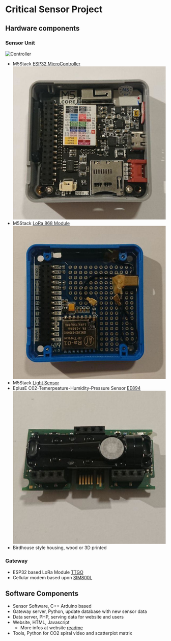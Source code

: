 # Critical Sensor Project

## Hardware components
### Sensor Unit
  ![Controller](https://raw.githubusercontent.com/digital-codes/critical-sensor/master/assets/controller-site.jpg)
 * M5Stack [ESP32 MicroController](https://docs.m5stack.com/#/en/core/gray)
  ![C-bottom](https://raw.githubusercontent.com/digital-codes/critical-sensor/master/assets/controller-bottom.jpg)
 * M5Stack [LoRa 868 Module](https://docs.m5stack.com/#/en/module/lora868)
  ![Lora](https://raw.githubusercontent.com/digital-codes/critical-sensor/master/assets/lora-bottom.jpg)
 * M5Stack [Light Sensor](https://docs.m5stack.com/#/en/unit/light)
 * EplusE C02-Temerpeature-Humidity-Pressure Sensor [EE894](http://downloads.epluse.com/fileadmin/data/product/ee894/datasheet_EE894.pdf)
  ![EE894](https://raw.githubusercontent.com/digital-codes/critical-sensor/master/assets/ee894.jpg)
 * Birdhouse style housing, wood or 3D printed
 
 ### Gateway
  * ESP32 based LoRa Module [TTGO](http://www.lilygo.cn/prod_view.aspx?TypeId=50003&Id=1134&FId=t3:50003:3)
  * Cellular modem based upon [SIM800L](https://www.simcom.com/product/SIM800.html)
  
## Software Components
 * Sensor Software, C++ Arduino based
 * Gateway server, Python, update database with new sensor data
 * Data server, PHP, serving data for website and users
 * Website, HTML, Javascript
   * More infos at website [readme](https://github.com/digital-codes/critical-sensor/blob/master/website/readme.md)
 * Tools, Python for CO2 spiral video and scatterplot matrix
 
 

 
 
